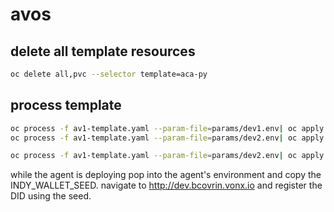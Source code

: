 # avos

## delete all template resources

```zsh
oc delete all,pvc --selector template=aca-py
```

## process template

```zsh
oc process -f av1-template.yaml --param-file=params/dev1.env| oc apply -f - && \
oc process -f av1-template.yaml --param-file=params/dev2.env| oc apply -f -
```

```zsh
oc process -f av1-template.yaml --param-file=params/dev2.env| oc apply -f -
```

while the agent is deploying pop into the agent's environment and copy the INDY_WALLET_SEED. navigate to <http://dev.bcovrin.vonx.io> and register the DID using the seed.
